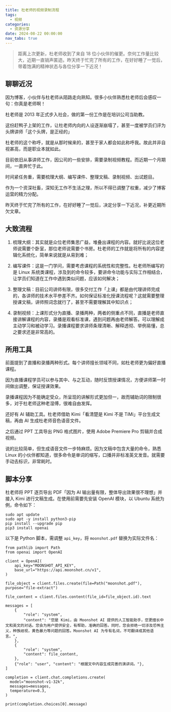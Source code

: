 ```yaml
---
title: 杜老师的视频录制流程
tags:
  - 视频
categories:
  - 资源分享
date: 2024-08-22 00:00:00
nav_tabs: true
---
```


> 距离上次更新，杜老师收到了来自 18 位小伙伴的催更。奈何工作量比较大，近期一直销声匿迹。昨天终于忙完了所有的工作，在好好睡了一觉后，带着饱满的精神状态与各位分享一下近况！

<!-- more -->

## 聊聊近况

因为博客，小伙伴与杜老师从陌路走向熟知。很多小伙伴熟悉杜老师后会感叹一句：你真是老师啊！

杜老师是 2013 年正式步入社会，做的第一份工作是在培训公司当助教。

这份赶鸭子上架的工作，让杜老师内向的人设逐渐崩塌了，甚至一度被学员们评为头牌讲师「这个头牌，是正经的」

杜老师的这个称呼，就是从那时候来的，甚至于家人都会如此称呼我。故此并非自视甚高，而是职业本就如此。

目前依旧从事讲师工作，因公司的一些安排，需要录制视频教程。而近期一个月期间，一直奔忙于此。

时间紧任务重，需要梳理大纲、编写课件、整理文稿、录制视频、出试题目。

作为一个资深社畜，深知无工作不生活之理，所以不得已调整了权重，减少了博客运营的精力分配。

昨天终于忙完了所有的工作，在好好睡了一觉后，决定分享一下近况，补更近期所欠文章。

## 大致流程

1. 梳理大纲：其实就是众位老师集思广益，堆叠出课程的内容。就好比说这位老师说需要个卧室，那位老师说需要个书房。杜老师的工作就是将所有的内容逻辑化系统化，简单来说就是从易到难；

2. 编写课件：这是一门学问，需要考虑课程的系统性和完整性。杜老师所编写的是 Linux 系统类课程，涉及到的命令较多，要讲命令功能与实际工作相结合，让学员们知道在工作中遇到类似问题，应该如何解决；

3. 整理文稿：目前公司讲师有限，很多交付工作「上课」都是由代理讲师完成的，各讲师的技术水平参差不齐。如何保证标准化授课流程呢？这就需要整理授课文稿，讲师照词念就行了，甚至不需要理解其中知识点；

4. 录制视频：上课形式分为直播、录播两种，两者的侧重点不同，直播是老师直接讲解课程的内容，录播是观看标准课，遇到问题再由老师解答。可以理解成主动学习和被动学习。录播课程要求讲师条理清晰、解释透彻、举例易懂，总之要求还是非常高的。

## 所用工具

前面提到了直播和录播两种形式。每个讲师擅长领域不同，如杜老师更为偏好直播课程。

因为直播课程学员可以参与其中、与之互动，随时反馈授课情况，方便讲师第一时间做出调整，保证授课效果。

录播课程因为不能确定受众，所呈现的讲解形式更加但一，故而辅助词的限制很多，对于杜老师这种老湿傅，很难自由发挥。

还好有 AI 辅助工具。杜老师借助 Kimi「看清楚是 Kimi 不是 TiMi」平台生成文稿，再由 AI 生成杜老师音色语音文件。

之后通过 PPT 工具导出 PNG 格式图片，使用 Adobe Premiere Pro 剪辑并合成视频。

说的比较简单，但生成语音文件一步特麻烦。因为文稿中包含大量的命令，熟悉 Linux 的小伙伴都知道，很多命令是单词的缩写，口播并非标准英文发音。就需要手动去标识，非常耗时。

## 脚本分享

杜老师将 PPT 逐页导出 PDF「因为 AI 输出量有限，整体导出效果很不理想」并接入 Kimi 进行文稿生成。在使用前需要先安装 OpenAI 模块，以 Ubuntu 系统为例，命令如下：

```
sudo apt update
sudo apt -y install python3-pip
pip install --upgrade pip
pip3 install openai
```

以下是 Python 脚本，需调整 `api_key`，将 `moonshot.pdf` 替换为实际文件名：

```
from pathlib import Path
from openai import OpenAI

client = OpenAI(
    api_key="MOONSHOT_API_KEY",
    base_url="https://api.moonshot.cn/v1",
)

file_object = client.files.create(file=Path("moonshot.pdf"), purpose="file-extract")

file_content = client.files.content(file_id=file_object.id).text

messages = [
    {
        "role": "system",
        "content": "您是 Kimi，由 Moonshot AI 提供的人工智能助手，您更擅长中文和英文的对话。您会为用户提供安全，有帮助，准确的回答。同时，您会拒绝一切涉及恐怖主义，种族歧视，黄色暴力等问题的回答。Moonshot AI 为专有名词，不可翻译成其他语言。",
    },
    {
        "role": "system",
        "content": file_content,
    },
    {"role": "user", "content": "根据文中内容生成完善的演讲词。"},
]

completion = client.chat.completions.create(
  model="moonshot-v1-32k",
  messages=messages,
  temperature=0.3,
)

print(completion.choices[0].message)
```